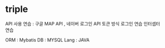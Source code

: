# triple

API 사용 연습 : 구글 MAP API , 네이버 로그인 API 
토큰 방식 로그인 연습
인터셉터 연습

ORM : Mybatis
DB : MYSQL
Lang : JAVA
